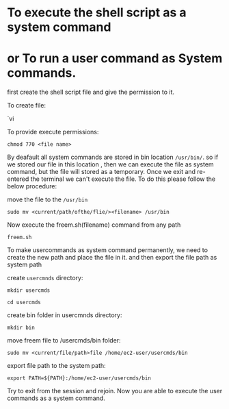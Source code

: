 # To execute the shell script as a system command 
# or To run a user command as System commands.

first create the shell script file and give the permission to it.

To create file:

`vi <filename>

To  provide execute permissions:

`chmod 770 <file name>`

By deafault all system commands are stored in bin location `/usr/bin/`. so if we stored our file in this location , then we can execute the file as system command,
but the file will stored as a temporary. Once we exit and re-entered the terminal we can't execute the file. To do this please follow the below procedure:

move the  file to the `/usr/bin`

`sudo mv <current/path/ofthe/flie/><filename> /usr/bin` 

Now execute the freem.sh(filename) command from any path

`freem.sh`

To make usercommands as system command permanently, we need to create the new path and place the file in it. and then export the file path as system path

create `usercmnds` directory:

`mkdir usercmds`

`cd usercmds`

create bin folder in usercmnds directory:

`mkdir bin`

move freem file to /usercmds/bin folder:

`sudo mv <current/file/path>file /home/ec2-user/usercmds/bin`

export file path to the system path:

`export PATH=${PATH}:/home/ec2-user/usercmds/bin `

Try to exit from the session and rejoin. Now you are able to execute the user commands as a system command.
